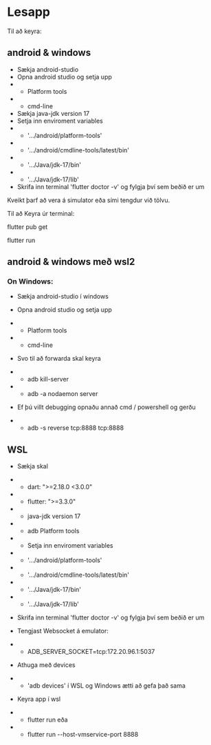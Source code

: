 # Lesapp

Til að keyra:

## android & windows

- Sækja android-studio
- Opna android studio og setja upp
- - Platform tools
- - cmd-line
- Sækja java-jdk version 17
- Setja inn enviroment variables
- - '.../android/platform-tools'
- - '.../android/cmdline-tools/latest/bin'
- - '.../Java/jdk-17/bin'
- - '.../Java/jdk-17/lib'
- Skrifa inn terminal 'flutter doctor -v' og fylgja því sem beðið er um

Kveikt þarf að vera á simulator eða sími tengdur við tölvu.

Til að Keyra úr terminal:

flutter pub get

flutter run

## android & windows með wsl2

### On Windows:

- Sækja android-studio í windows
- Opna android studio og setja upp
- - Platform tools
- - cmd-line

- Svo til að forwarda skal keyra
- - adb kill-server
- - adb -a nodaemon server
- Ef þú villt debugging opnaðu annað cmd / powershell og gerðu
- - adb -s <emulator you want to debug> reverse tcp:8888 tcp:8888

## WSL

- Sækja skal
- - dart: ">=2.18.0 <3.0.0"
- - flutter: ">=3.3.0"
- - java-jdk version 17
- - adb Platform tools
- - Setja inn enviroment variables
- - '.../android/platform-tools'
- - '.../android/cmdline-tools/latest/bin'
- - '.../Java/jdk-17/bin'
- - '.../Java/jdk-17/lib'
- Skrifa inn terminal 'flutter doctor -v' og fylgja því sem beðið er um

- Tengjast Websocket á emulator:
- - ADB_SERVER_SOCKET=tcp:172.20.96.1:5037
- Athuga með devices
- - 'adb devices' í WSL og Windows ætti að gefa það sama
- Keyra app í wsl
- - flutter run
    eða
- - flutter run --host-vmservice-port 8888
